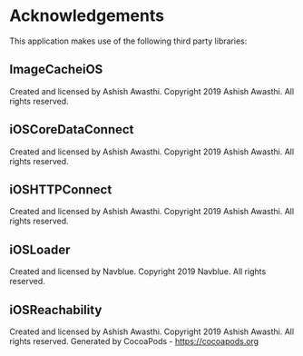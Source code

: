 # Acknowledgements
This application makes use of the following third party libraries:

## ImageCacheiOS

Created and licensed by Ashish Awasthi. Copyright 2019 Ashish Awasthi. All rights reserved.

## iOSCoreDataConnect

Created and licensed by Ashish Awasthi. Copyright 2019 Ashish Awasthi. All rights reserved.

## iOSHTTPConnect

Created and licensed by Ashish Awasthi. Copyright 2019 Ashish Awasthi. All rights reserved.

## iOSLoader

Created and licensed by Navblue. Copyright 2019 Navblue. All rights reserved.

## iOSReachability

Created and licensed by Ashish Awasthi. Copyright 2019 Ashish Awasthi. All rights reserved.
Generated by CocoaPods - https://cocoapods.org
